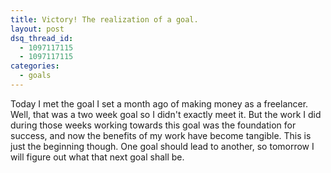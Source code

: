 ```yaml
---
title: Victory! The realization of a goal.
layout: post
dsq_thread_id:
  - 1097117115
  - 1097117115
categories:
  - goals
---
```


Today I met the goal I set a month ago of making money as a freelancer. Well, that was a two week goal so I didn't exactly meet it. But the work I did during those weeks working towards this goal was the foundation for success, and now the benefits of my work have become tangible. This is just the beginning though. One goal should lead to another, so tomorrow I will figure out what that next goal shall be.
